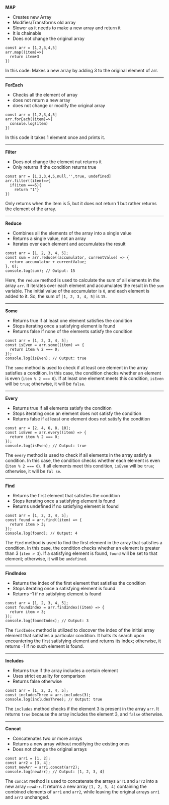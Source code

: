 **MAP**
- Creates new Array
- Modifies/Transforms old array
- Slower as it needs to make a new array and return it
- It is chainable
- Does not change the original array

```
const arr = [1,2,3,4,5]
arr.map((item)=>{
  return item+3
})
```

In this code: Makes a new array by adding 3 to the original element of arr.

---

**ForEach**
- Checks all the element of array
- does not return a new array
- does not change or modify the original array 

```
const arr = [1,2,3,4,5]
arr.forEach((item)=>{
  console.log(item)
})

```
In this code it takes 1 element once and prints it.

---

**Filter**
- Does not change the element nut returns it
- Only returns if the condition returns true

```
const arr = [1,2,3,4,5,null,'',true, undefined]
arr.filter((item)=>{
  if(item ===5){
    return "1"}
})
```
Only returns when the item is 5, but it does not return 1 but rather returns the element of the array.

---

**Reduce**
- Combines all the elements of the array into a single value 
- Returns a single value, not an array 
- Iterates over each element and accumulates the result

```
const arr = [1, 2, 3, 4, 5];
const sum = arr.reduce((accumulator, currentValue) => {
  return accumulator + currentValue;
}, 0);
console.log(sum); // Output: 15

```

Here, the `reduce` method is used to calculate the sum of all elements in the array `arr`. It iterates over each element and accumulates the result in the `sum` variable. The initial value of the accumulator is `0`, and each element is added to it. So, the sum of `[1, 2, 3, 4, 5]` is `15`.

---

**Some** 
- Returns true if at least one element satisfies the condition 
- Stops iterating once a satisfying element is found 
- Returns false if none of the elements satisfy the condition

```
const arr = [1, 2, 3, 4, 5];
const isEven = arr.some((item) => {
  return item % 2 === 0;
});
console.log(isEven); // Output: true
```
The `some` method is used to check if at least one element in the array satisfies a condition. In this case, the condition checks whether an element is even (`item % 2 === 0`). If at least one element meets this condition, `isEven` will be `true`; otherwise, it will be `false`.

---

**Every** 
- Returns true if all elements satisfy the condition 
- Stops iterating once an element does not satisfy the condition 
- Returns false if at least one element does not satisfy the condition
```
const arr = [2, 4, 6, 8, 10];
const isEven = arr.every((item) => {
  return item % 2 === 0;
});
console.log(isEven); // Output: true
```
The `every` method is used to check if all elements in the array satisfy a condition. In this case, the condition checks whether each element is even (`item % 2 === 0`). If all elements meet this condition, `isEven` will be `true`; otherwise, it will be `fal se`.

---

**Find**
- Returns the first element that satisfies the condition 
- Stops iterating once a satisfying element is found
- Returns undefined if no satisfying element is found
```
const arr = [1, 2, 3, 4, 5];
const found = arr.find((item) => {
  return item > 3;
});
console.log(found); // Output: 4
```
The `find` method is used to find the first element in the array that satisfies a condition. In this case, the condition checks whether an element is greater than 3 (`item > 3`). If a satisfying element is found, `found` will be set to that element; otherwise, it will be `undefined`.

---

**FindIndex**
- Returns the index of the first element that satisfies the condition
- Stops iterating once a satisfying element is found
- Returns -1 if no satisfying element is found
```
const arr = [1, 2, 3, 4, 5];
const foundIndex = arr.findIndex((item) => {
  return item > 3;
});
console.log(foundIndex); // Output: 3
```
The `findIndex` method is utilized to discover the index of the initial array element that satisfies a particular condition. It halts its search upon encountering the first satisfying element and returns its index; otherwise, it returns -1 if no such element is found.

---

**Includes**
- Returns true if the array includes a certain element
- Uses strict equality for comparison
- Returns false otherwise
```
const arr = [1, 2, 3, 4, 5];
const includesThree = arr.includes(3);
console.log(includesThree); // Output: true
```
The `includes` method checks if the element 3 is present in the array `arr`. It returns `true` because the array includes the element 3, and `false` otherwise.

---

**Concat**
- Concatenates two or more arrays
- Returns a new array without modifying the existing ones
- Does not change the original arrays
```
const arr1 = [1, 2];
const arr2 = [3, 4];
const newArr = arr1.concat(arr2);
console.log(newArr); // Output: [1, 2, 3, 4]
```
The `concat` method is used to concatenate the arrays `arr1` and `arr2` into a new array `newArr`. It returns a new array `[1, 2, 3, 4]` containing the combined elements of `arr1` and `arr2`, while leaving the original arrays `arr1` and `arr2` unchanged.
